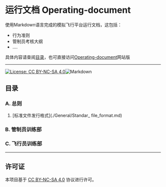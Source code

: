 # 运行文档 Operating-document
使用Markdown语言完成的模拟飞行平台运行文档，这包括：

- 行为准则
- 管制员考核大纲
- ....

具体内容请查阅[目录](#目录)，也可直接访问[Operating-document](https://flyleague-collection.github.io/Operating-document/)网站版

---

[![License: CC BY-NC-SA 4.0](https://img.shields.io/badge/License-CC%20BY--NC--SA%204.0-lightgrey.svg?style=for-the-badge)](https://creativecommons.org/licenses/by-nc-sa/4.0)![Markdown](https://img.shields.io/badge/Markdown-000000?style=for-the-badge&logo=Markdown&logoColor=ffffff)



## 目录

### A. 总则

1. [标准文件发行格式](./General/Standar_ file_format.md)

### B. 管制员训练部



### C. 飞行员训练部



---

## 许可证

本项目基于 [CC BY-NC-SA 4.0](https://creativecommons.org/licenses/by-nc-sa/4.0/deed.zh) 协议进行许可。
